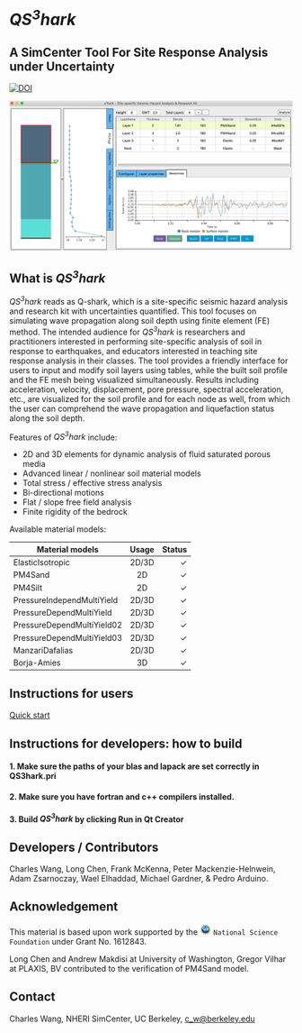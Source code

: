 # <i>QS<sup>3</sup>hark</i>
<h2>A SimCenter Tool For Site Response Analysis under Uncertainty</h2>

[![DOI](https://zenodo.org/badge/DOI/10.5281/zenodo.3463594.svg)](https://doi.org/10.5281/zenodo.3246641)

![image](resources/images/SRT.png)

## What is <i>QS<sup>3</sup>hark</i>

<i>QS<sup>3</sup>hark</i> reads as Q-shark, which is a site-specific seismic hazard analysis and research kit with uncertainties quantified.
This tool focuses on simulating wave propagation along soil depth using finite element (FE) method.
The intended audience for <i>QS<sup>3</sup>hark</i> is researchers and practitioners interested in 
performing site-specific analysis of soil in response to earthquakes, and educators interested in 
teaching site response analysis in their classes. The tool provides a friendly interface for users
to input and modify soil layers using tables, while the built soil profile and the FE mesh being
visualized simultaneously. Results including acceleration, velocity, displacement, pore pressure, spectral acceleration, etc., 
are visualized for the soil profile and for each node as well, from which the user can comprehend the 
wave propagation and liquefaction status along the soil depth.

Features of <i>QS<sup>3</sup>hark</i> include:
* 2D and 3D elements for dynamic analysis of fluid saturated porous media
* Advanced linear / nonlinear soil material models
* Total stress / effective stress analysis
* Bi-directional motions
* Flat / slope free field analysis
* Finite rigidity of the bedrock


Available material models:


| Material models        | Usage           | Status  |
| ------------- |:-------------:| -----:|
| ElasticIsotropic     | 2D/3D | ✓ |
| PM4Sand      | 2D      |   ✓|
| PM4Silt | 2D      |    ✓ |
| PressureIndependMultiYield | 2D/3D      |    ✓ |
| PressureDependMultiYield | 2D/3D      |    ✓ |
| PressureDependMultiYield02 | 2D/3D      |    ✓ |
| PressureDependMultiYield03 | 2D/3D      |    ✓ |
| ManzariDafalias | 2D/3D      |    ✓ |
| Borja-Amies | 3D      |    ✓ |




## Instructions for users

[Quick start](https://nheri-simcenter.github.io/s3hark-Documentation)

## Instructions for developers: how to build

#### 1. Make sure the paths of your blas and lapack are set correctly in QS3hark.pri 

#### 2. Make sure you have fortran and c++ compilers installed.

#### 3. Build <i>QS<sup>3</sup>hark</i> by clicking Run in Qt Creator

## Developers / Contributors

Charles Wang, Long Chen, Frank McKenna, Peter Mackenzie-Helnwein, Adam Zsarnoczay, Wael Elhaddad, Michael Gardner, & Pedro Arduino. 

## Acknowledgement
This material is based upon work supported by the <img src="https://raw.githubusercontent.com/NHERI-SimCenter/SURF/master/docs/images/nsf.png"  width="20px"  alt="NSF"/> `National Science Foundation` under Grant No. 1612843.

Long Chen and Andrew Makdisi at University of Washington, Gregor Vilhar at PLAXIS, BV contributed to the verification of PM4Sand model. 

## Contact
Charles Wang, NHERI SimCenter, UC Berkeley, c_w@berkeley.edu
